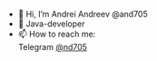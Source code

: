 - 👋 Hi, I’m Andrei Andreev @and705
- 🌱 Java-developer
- 📫 How to reach me:  
Telegram [@nd705](https://t.me/nd705)

